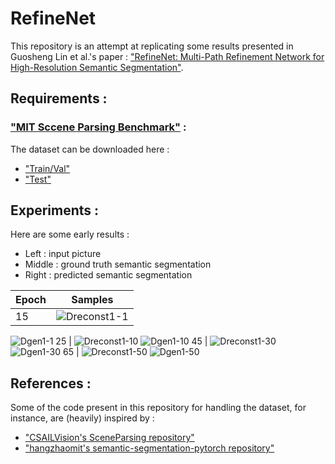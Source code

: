 # RefineNet 

This repository is an attempt at replicating some results presented in Guosheng Lin et al.'s paper : ["RefineNet: Multi-Path Refinement Network for High-Resolution Semantic Segmentation"](https://arxiv.org/pdf/1611.06612.pdf).

## Requirements :

### ["MIT Sccene Parsing Benchmark"](http://sceneparsing.csail.mit.edu/) :

The dataset can be downloaded here : 

* ["Train/Val"](http://data.csail.mit.edu/places/ADEchallenge/ADEChallengeData2016.zip)
* ["Test"](http://data.csail.mit.edu/places/ADEchallenge/release_test.zip)

## Experiments :

Here are some early results :

* Left : input picture
* Middle : ground truth semantic segmentation
* Right : predicted semantic segmentation 

Epoch | Samples  
------|------------
15 | ![Dreconst1-1](/doc/dSprite/dSprite--beta4.0-layers3-z10-conv32/reconst_images/1.png) 
 ![Dgen1-1](/doc/dSprite/dSprite--beta4.0-layers3-z10-conv32/gen_images/1.png)
25 | ![Dreconst1-10](/doc/dSprite/dSprite--beta4.0-layers3-z10-conv32/reconst_images/10.png) 
 ![Dgen1-10](/doc/dSprite/dSprite--beta4.0-layers3-z10-conv32/gen_images/10.png)
45 | ![Dreconst1-30](/doc/dSprite/dSprite--beta4.0-layers3-z10-conv32/reconst_images/30.png) 
 ![Dgen1-30](/doc/dSprite/dSprite--beta4.0-layers3-z10-conv32/gen_images/30.png)
65 | ![Dreconst1-50](/doc/dSprite/dSprite--beta4.0-layers3-z10-conv32/reconst_images/70.png) 
 ![Dgen1-50](/doc/dSprite/dSprite--beta4.0-layers3-z10-conv32/gen_images/70.png)

## References :

Some of the code present in this repository for handling the dataset, for instance, are (heavily) inspired by :

* ["CSAILVision's SceneParsing repository"](https://github.com/CSAILVision/sceneparsing)
* ["hangzhaomit's semantic-segmentation-pytorch repository"](https://github.com/hangzhaomit/semantic-segmentation-pytorch)

